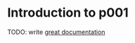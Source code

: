 # Introduction to p001

TODO: write [great documentation](http://jacobian.org/writing/what-to-write/)
